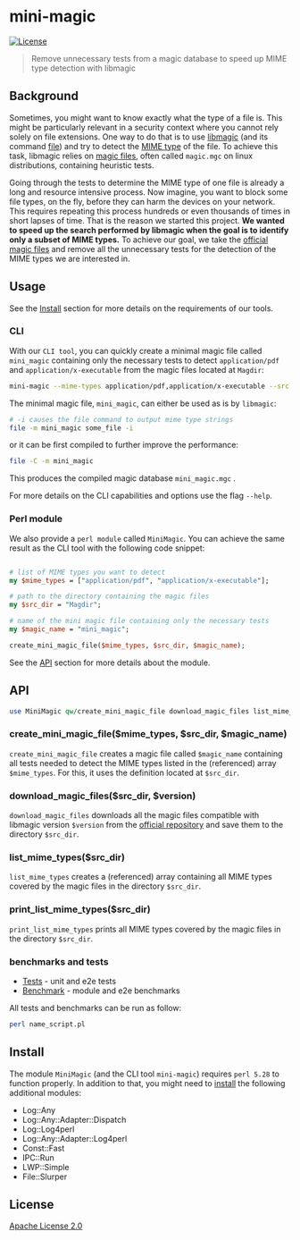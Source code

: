 # mini-magic

[![License](https://img.shields.io/badge/License-Apache%202.0-blue.svg)](LICENSE)

> Remove unnecessary tests from a magic database to speed up MIME type detection
> with libmagic

## Background

Sometimes, you might want to know exactly what the type of a file is. This might be
particularly relevant in a security context where you cannot rely solely on file 
extensions. One way to do that is to use 
[libmagic](https://man7.org/linux/man-pages/man3/libmagic.3.html) (and its command
[file](https://man7.org/linux/man-pages/man1/file.1.html)) and try to detect
the [MIME type](https://en.wikipedia.org/wiki/Media_type) of the file. To achieve
this task, libmagic relies on [magic files](https://man7.org/linux/man-pages/man4/magic.4.html),
often called `magic.mgc` on linux distributions, containing heuristic tests.

Going through the tests to determine the MIME type of one file is already a long
and resource intensive process. Now imagine, you want to block some file types, on the fly,
before they can harm the devices on your network. This requires repeating this process
hundreds or even thousands of times in short lapses of time. That is the reason we
started this project. **We wanted to speed up the search performed by libmagic
when the goal is to identify only a subset of MIME types.** To achieve our goal,
we take the [official magic files](https://github.com/file/file/tree/master/magic/Magdir)
and remove all the unnecessary tests for the detection of the MIME types we are interested in.

## Usage

See the [Install](#install) section for more details on the requirements of our tools. 
### CLI

With our `CLI tool`, you can quickly create a minimal magic file called `mini_magic` containing 
only the necessary tests to detect `application/pdf` and `application/x-executable` from the magic
files located at `Magdir`:

```bash
mini-magic --mime-types application/pdf,application/x-executable --src Magdir --magic-filename mini_magic
```
The minimal magic file, `mini_magic`, can either be used as is by `libmagic`:

```bash
# -i causes the file command to output mime type strings
file -m mini_magic some_file -i
```

or it can be first compiled to further improve the performance:

```bash
file -C -m mini_magic
```

This produces the compiled magic database `mini_magic.mgc` .

For more details on the CLI capabilities and options use the flag `--help`.

### Perl module

We also provide a `perl module` called `MiniMagic`. You can achieve the same
result as the CLI tool with the following code snippet:

```perl

# list of MIME types you want to detect
my $mime_types = ["application/pdf", "application/x-executable"];

# path to the directory containing the magic files
my $src_dir = "Magdir";

# name of the mini magic file containing only the necessary tests
my $magic_name = "mini_magic";

create_mini_magic_file($mime_types, $src_dir, $magic_name);
```

See the [API](#api) section for more details about the module.

## API

```perl
use MiniMagic qw/create_mini_magic_file download_magic_files list_mime_types print_list_mime_types/;
```

### create_mini_magic_file($mime_types, $src_dir, $magic_name)

`create_mini_magic_file` creates a magic file called `$magic_name` containing
all tests needed to detect the MIME types listed in the (referenced) array
`$mime_types`. For this, it uses the definition located at `$src_dir`.

### download_magic_files($src_dir, $version)

`download_magic_files` downloads all the magic files compatible with
libmagic version `$version` from the [official repository]("http://ftp.astron.com/pub/file/") 
and save them to the directory `$src_dir`.

### list_mime_types($src_dir)

`list_mime_types` creates a (referenced) array containing all MIME types covered
by the magic files in the directory `$src_dir`.

### print_list_mime_types($src_dir)

`print_list_mime_types` prints all MIME types covered by the magic files in 
the directory `$src_dir`.

### benchmarks and tests

- [Tests](./tests) - unit and e2e tests
- [Benchmark](./benchmarks) - module and e2e benchmarks

All tests and benchmarks can be run as follow:

```bash
perl name_script.pl
```

## Install

The module `MiniMagic` (and the CLI tool `mini-magic`) requires `perl 5.28` 
to function properly. In addition to that, you might need to 
[install](https://www.cpan.org/modules/INSTALL.html) the following additional
modules:

- Log::Any
- Log::Any::Adapter::Dispatch
- Log::Log4perl
- Log::Any::Adapter::Log4perl
- Const::Fast
- IPC::Run
- LWP::Simple
- File::Slurper

## License

[Apache License 2.0](LICENSE)
